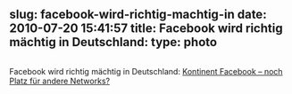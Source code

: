 slug: facebook-wird-richtig-machtig-in
date: 2010-07-20 15:41:57
title: Facebook wird richtig mächtig in Deutschland: 
type: photo
---

<a href="http://www.w3b.org/web-20/kontinent-facebook-wieviel-platz-ist-fur-weitere-social-networks.html"><img src="{{@asset.url swerner/tumblr/2010-07-20-facebook-wird-richtig-machtig-in-a80487eb35.jpeg}}" alt=""/></a>

Facebook wird richtig mächtig in Deutschland: [Kontinent Facebook – noch Platz für andere Networks?](http://www.w3b.org/web-20/kontinent-facebook-wieviel-platz-ist-fur-weitere-social-networks.html)
